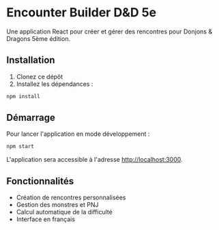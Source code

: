 # Encounter Builder D&D 5e

Une application React pour créer et gérer des rencontres pour Donjons & Dragons 5ème édition.

## Installation

1. Clonez ce dépôt
2. Installez les dépendances :
```bash
npm install
```

## Démarrage

Pour lancer l'application en mode développement :

```bash
npm start
```

L'application sera accessible à l'adresse [http://localhost:3000](http://localhost:3000).

## Fonctionnalités

- Création de rencontres personnalisées
- Gestion des monstres et PNJ
- Calcul automatique de la difficulté
- Interface en français 